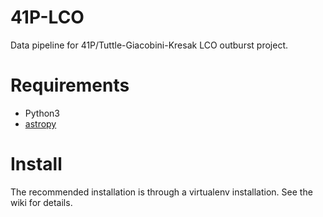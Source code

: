 # 41P-LCO
Data pipeline for 41P/Tuttle-Giacobini-Kresak LCO outburst project.

# Requirements
* Python3
* [astropy](https://www.astropy.org)

# Install
The recommended installation is through a virtualenv installation.  See the wiki for details.
